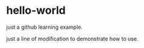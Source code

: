 # hello-world
just a github learning example.

just a line of modification to demonstrate how to use.
